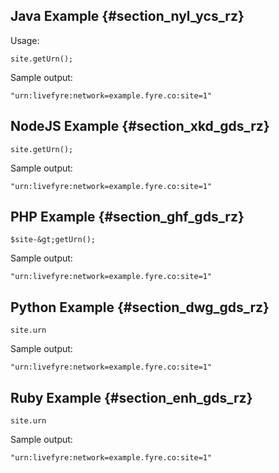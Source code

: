 ---
---

## Java Example {#section_nyl_ycs_rz}

Usage:

```
site.getUrn();
```
Sample output:

```
"urn:livefyre:network=example.fyre.co:site=1" 

```
## NodeJS Example {#section_xkd_gds_rz}

```
site.getUrn(); 

```
Sample output:

```
"urn:livefyre:network=example.fyre.co:site=1" 

```
## PHP Example {#section_ghf_gds_rz}

```
$site-&gt;getUrn(); 

```
Sample output:

```
"urn:livefyre:network=example.fyre.co:site=1" 

```
## Python Example {#section_dwg_gds_rz}

```
site.urn 

```
Sample output:

```
"urn:livefyre:network=example.fyre.co:site=1" 

```
## Ruby Example {#section_enh_gds_rz}

```
site.urn 

```
Sample output:

```
"urn:livefyre:network=example.fyre.co:site=1"
```

